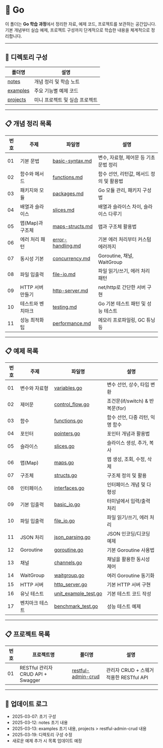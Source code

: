 # 🐹 Go

이 폴더는 **Go 학습 과정**에서 정리한 자료, 예제 코드, 프로젝트를 보관하는 공간입니다.  
기본 개념부터 실습 예제, 프로젝트 구성까지 단계적으로 학습한 내용을 체계적으로 정리합니다.

---

## 📂 디렉토리 구성

| 폴더명 | 설명 |
|---|---|
| [notes](./notes) | 개념 정리 및 학습 노트 |
| [examples](./examples) | 주요 기능별 예제 코드 |
| [projects](./projects) | 미니 프로젝트 및 실습 프로젝트 |

---

## 📋 개념 정리 목록

| 번호 | 주제 | 파일명 | 설명 |
|---|---|---|---|
| 01 | 기본 문법 | [basic-syntax.md](./basic-syntax.md) | 변수, 자료형, 제어문 등 기초 문법 정리 |
| 02 | 함수와 메서드 | [functions.md](./functions.md) | 함수 선언, 리턴값, 메서드 정의 및 활용법 |
| 03 | 패키지와 모듈 | [packages.md](./packages.md) | Go 모듈 관리, 패키지 구성법 |
| 04 | 배열과 슬라이스 | [slices.md](./slices.md) | 배열과 슬라이스 차이, 슬라이스 다루기 |
| 05 | 맵(Map)과 구조체 | [maps-structs.md](./maps-structs.md) | 맵과 구조체 활용법 |
| 06 | 에러 처리 패턴 | [error-handling.md](./error-handling.md) | 기본 에러 처리부터 커스텀 에러까지 |
| 07 | 동시성 기본 | [concurrency.md](./concurrency.md) | Goroutine, 채널, WaitGroup |
| 08 | 파일 입출력 | [file-io.md](./file-io.md) | 파일 읽기/쓰기, 에러 처리 패턴 |
| 09 | HTTP 서버 만들기 | [http-server.md](./http-server.md) | net/http로 간단한 서버 구현 |
| 10 | 테스트와 벤치마크 | [testing.md](./testing.md) | Go 기본 테스트 패턴 및 성능 테스트 |
| 11 | 성능 최적화 팁 | [performance.md](./performance.md) | 메모리 프로파일링, GC 튜닝 등 |

---

## 📋 예제 목록

| 번호 | 주제 | 파일명 | 설명 |
|---|---|---|---|
| 01 | 변수와 자료형 | [variables.go](./variables.go) | 변수 선언, 상수, 타입 변환 |
| 02 | 제어문 | [control_flow.go](./control_flow.go) | 조건문(if/switch) & 반복문(for) |
| 03 | 함수 | [functions.go](./functions.go) | 함수 선언, 다중 리턴, 익명 함수 |
| 04 | 포인터 | [pointers.go](./pointers.go) | 포인터 개념과 활용법 |
| 05 | 슬라이스 | [slices.go](./slices.go) | 슬라이스 생성, 추가, 복사 |
| 06 | 맵(Map) | [maps.go](./maps.go) | 맵 생성, 조회, 수정, 삭제 |
| 07 | 구조체 | [structs.go](./structs.go) | 구조체 정의 및 활용 |
| 08 | 인터페이스 | [interfaces.go](./interfaces.go) | 인터페이스 개념 및 다형성 |
| 09 | 기본 입출력 | [basic_io.go](./basic_io.go) | 터미널에서 입력/출력 처리 |
| 10 | 파일 입출력 | [file_io.go](./file_io.go) | 파일 읽기/쓰기, 에러 처리 |
| 11 | JSON 처리 | [json_parsing.go](./json_parsing.go) | JSON 인코딩/디코딩 예제 |
| 12 | Goroutine | [goroutine.go](./goroutine.go) | 기본 Goroutine 사용법 |
| 13 | 채널 | [channels.go](./channels.go) | 채널을 활용한 동시성 제어 |
| 14 | WaitGroup | [waitgroup.go](./waitgroup.go) | 여러 Goroutine 동기화 |
| 15 | HTTP 서버 | [http_server.go](./http_server.go) | 기본 HTTP 서버 구현 |
| 16 | 유닛 테스트 | [unit_example_test.go](./unit_example_test.go) | 기본 테스트 코드 작성 |
| 17 | 벤치마크 테스트 | [benchmark_test.go](./benchmark_test.go) | 성능 테스트 예제 |

---

## 📋 프로젝트 목록

| 번호 | 프로젝트명 | 폴더명 | 설명 |
|---|---|---|---|
| 01 | RESTful 관리자 CRUD API + Swagger | [restful-admin-crud](./restful-admin-crud) | 관리자 CRUD + 스웨거 적용한 RESTful API |

---

## 📢 업데이트 로그
- 2025-03-07: 초기 구성
- 2025-03-12: notes 초기 내용
- 2025-03-13: examples 초기 내용, projects > restful-admin-crud 내용
- 2025-03-19: 디렉토리 구성 수정
- 새로운 예제 추가 시 목록 업데이트 예정
